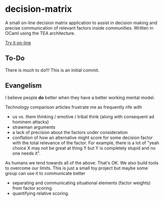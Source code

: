 # decision-matrix

A small on-line decision matrix application to assist in decision making and precise communication of relevant factors inside communities. Written in OCaml using the TEA architecture.

[Try it on-line](https://decisionmatrix.z13.web.core.windows.net)

## To-Do

There is much to do!!! This is an initial commit.

## Evangelism

I believe people **do** better when they have a better working mental model.

Technology comparison articles frustrate me as frequently rife with

- us vs. them thinking / emotive / tribal think (along with consequent ad hominem attacks)
- strawman arguments
- a lack of precision about the factors under consideration
- conflation of how an alternative might score for some decision factor with the total relevance of the factor. For example, there is a lot of "yeah choice X may not be great at thing Y but Y is completely stupid and no one needs it".

As humans we tend towards all of the above. That's OK. We also build tools to overcome our limits. This is just a small toy project but maybe some group can use it to communicate better

- separating and communicating situational elements (factor weights) from factor scoring.
- quantifying relative scoring.
